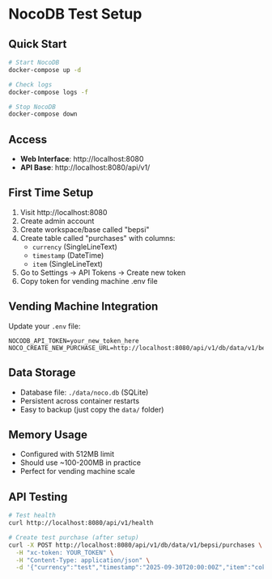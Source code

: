 # NocoDB Test Setup

## Quick Start

```bash
# Start NocoDB
docker-compose up -d

# Check logs
docker-compose logs -f

# Stop NocoDB
docker-compose down
```

## Access
- **Web Interface**: http://localhost:8080
- **API Base**: http://localhost:8080/api/v1/

## First Time Setup
1. Visit http://localhost:8080
2. Create admin account
3. Create workspace/base called "bepsi"
4. Create table called "purchases" with columns:
   - `currency` (SingleLineText)
   - `timestamp` (DateTime)
   - `item` (SingleLineText)
5. Go to Settings → API Tokens → Create new token
6. Copy token for vending machine .env file

## Vending Machine Integration
Update your `.env` file:
```
NOCODB_API_TOKEN=your_new_token_here
NOCO_CREATE_NEW_PURCHASE_URL=http://localhost:8080/api/v1/db/data/v1/bepsi/purchases
```

## Data Storage
- Database file: `./data/noco.db` (SQLite)
- Persistent across container restarts
- Easy to backup (just copy the `data/` folder)

## Memory Usage
- Configured with 512MB limit
- Should use ~100-200MB in practice
- Perfect for vending machine scale

## API Testing
```bash
# Test health
curl http://localhost:8080/api/v1/health

# Create test purchase (after setup)
curl -X POST http://localhost:8080/api/v1/db/data/v1/bepsi/purchases \
  -H "xc-token: YOUR_TOKEN" \
  -H "Content-Type: application/json" \
  -d '{"currency":"test","timestamp":"2025-09-30T20:00:00Z","item":"coke"}'
```